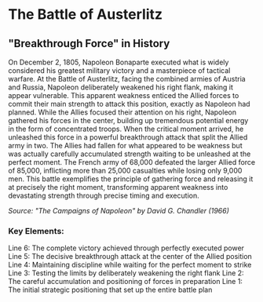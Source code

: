 # The Battle of Austerlitz

## "Breakthrough Force" in History

On December 2, 1805, Napoleon Bonaparte executed what is widely considered his greatest military victory and a masterpiece of tactical warfare. At the Battle of Austerlitz, facing the combined armies of Austria and Russia, Napoleon deliberately weakened his right flank, making it appear vulnerable. This apparent weakness enticed the Allied forces to commit their main strength to attack this position, exactly as Napoleon had planned. While the Allies focused their attention on his right, Napoleon gathered his forces in the center, building up tremendous potential energy in the form of concentrated troops. When the critical moment arrived, he unleashed this force in a powerful breakthrough attack that split the Allied army in two. The Allies had fallen for what appeared to be weakness but was actually carefully accumulated strength waiting to be unleashed at the perfect moment. The French army of 68,000 defeated the larger Allied force of 85,000, inflicting more than 25,000 casualties while losing only 9,000 men. This battle exemplifies the principle of gathering force and releasing it at precisely the right moment, transforming apparent weakness into devastating strength through precise timing and execution.

*Source: "The Campaigns of Napoleon" by David G. Chandler (1966)*

### Key Elements:
Line 6: The complete victory achieved through perfectly executed power
Line 5: The decisive breakthrough attack at the center of the Allied position
Line 4: Maintaining discipline while waiting for the perfect moment to strike
Line 3: Testing the limits by deliberately weakening the right flank
Line 2: The careful accumulation and positioning of forces in preparation
Line 1: The initial strategic positioning that set up the entire battle plan